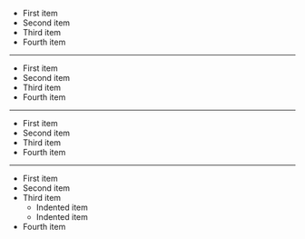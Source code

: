 - First item
- Second item
- Third item
- Fourth item


---

* First item
* Second item
* Third item
* Fourth item

---

+ First item
+ Second item
+ Third item
+ Fourth item

---

- First item
- Second item
- Third item
    - Indented item
    - Indented item
- Fourth item